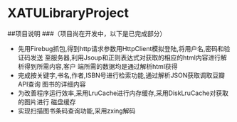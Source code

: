 # XATULibraryProject
##项目说明
###（项目尚在开发中，以下是已完成部分）
+ 先用Firebug抓包,得到http请求参数用HttpClient模拟登陆,将用户名,密码和验证码发送
至服务器,利用Jsoup和正则表达式对获取的相应的html内容进行解析得到所需内容,客户
端所需的数据均是通过解析html获得
+  完成按关键字,书名,作者,ISBN号进行检索功能,通过解析JSON获取调取豆瓣API查询
图书的详细内容
+ 为改善程序运行效率,采用LruCache进行内存缓存,采用DiskLruCache对获取的图片进行
磁盘缓存
+ 实现扫描图书条码查询功能,采用zxing解码
